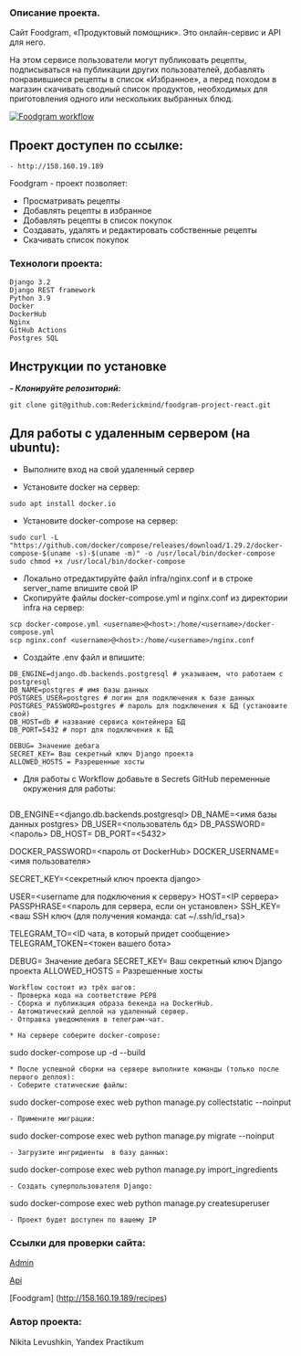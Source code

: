 ### Описание проекта.
Сайт Foodgram, «Продуктовый помощник». Это онлайн-сервис и API для него.

На этом сервисе пользователи могут публиковать рецепты, подписываться на публикации других пользователей, добавлять понравившиеся рецепты в список «Избранное», а перед походом в магазин скачивать сводный список продуктов, необходимых для приготовления одного или нескольких выбранных блюд.

[![Foodgram workflow](https://github.com/RederickMind/foodgram-project-react/actions/workflows/foodgram_workflow.yml/badge.svg)](https://github.com/RederickMind/foodgram-project-react/actions/workflows/foodgram_workflow.yml)

## Проект доступен по ссылке:

```
- http://158.160.19.189
```

Foodgram - проект позволяет:

- Просматривать рецепты
- Добавлять рецепты в избранное
- Добавлять рецепты в список покупок
- Создавать, удалять и редактировать собственные рецепты
- Скачивать список покупок

### Технологи проекта:
```
Django 3.2
Django REST framework
Python 3.9
Docker
DockerHub
Nginx
GitHub Actions
Postgres SQL
```

## Инструкции по установке
***- Клонируйте репозиторий:***
```
git clone git@github.com:Rederickmind/foodgram-project-react.git
```

## Для работы с удаленным сервером (на ubuntu):
* Выполните вход на свой удаленный сервер

* Установите docker на сервер:
```
sudo apt install docker.io 
```
* Установите docker-compose на сервер:
```
sudo curl -L "https://github.com/docker/compose/releases/download/1.29.2/docker-compose-$(uname -s)-$(uname -m)" -o /usr/local/bin/docker-compose
sudo chmod +x /usr/local/bin/docker-compose
```
* Локально отредактируйте файл infra/nginx.conf и в строке server_name впишите свой IP
* Скопируйте файлы docker-compose.yml и nginx.conf из директории infra на сервер:
```
scp docker-compose.yml <username>@<host>:/home/<username>/docker-compose.yml
scp nginx.conf <username>@<host>:/home/<username>/nginx.conf
```

* Cоздайте .env файл и впишите:
```
DB_ENGINE=django.db.backends.postgresql # указываем, что работаем с postgresql
DB_NAME=postgres # имя базы данных
POSTGRES_USER=postgres # логин для подключения к базе данных
POSTGRES_PASSWORD=postgres # пароль для подключения к БД (установите свой)
DB_HOST=db # название сервиса контейнера БД
DB_PORT=5432 # порт для подключения к БД

DEBUG= Значение дебага
SECRET_KEY= Ваш секретный ключ Django проекта
ALLOWED_HOSTS = Разрешенные хосты
```
* Для работы с Workflow добавьте в Secrets GitHub переменные окружения для работы:
    ```
DB_ENGINE=<django.db.backends.postgresql>
DB_NAME=<имя базы данных postgres>
DB_USER=<пользователь бд>
DB_PASSWORD=<пароль>
DB_HOST=<db>
DB_PORT=<5432>
    
DOCKER_PASSWORD=<пароль от DockerHub>
DOCKER_USERNAME=<имя пользователя>
    
SECRET_KEY=<секретный ключ проекта django>

USER=<username для подключения к серверу>
HOST=<IP сервера>
PASSPHRASE=<пароль для сервера, если он установлен>
SSH_KEY=<ваш SSH ключ (для получения команда: cat ~/.ssh/id_rsa)>

TELEGRAM_TO=<ID чата, в который придет сообщение>
TELEGRAM_TOKEN=<токен вашего бота>

DEBUG= Значение дебага
SECRET_KEY= Ваш секретный ключ Django проекта
ALLOWED_HOSTS = Разрешенные хосты
```
Workflow состоит из трёх шагов:
- Проверка кода на соответствие PEP8
- Сборка и публикация образа бекенда на DockerHub.
- Автоматический деплой на удаленный сервер.
- Отправка уведомления в телеграм-чат.  
  
* На сервере соберите docker-compose:
```
sudo docker-compose up -d --build
```
* После успешной сборки на сервере выполните команды (только после первого деплоя):
- Соберите статические файлы:
```
sudo docker-compose exec web python manage.py collectstatic --noinput
```
- Примените миграции:
```
sudo docker-compose exec web python manage.py migrate --noinput
```
- Загрузите ингридиенты  в базу данных:
```
sudo docker-compose exec web python manage.py import_ingredients
```
- Создать суперпользователя Django:
```
sudo docker-compose exec web python manage.py createsuperuser
```
- Проект будет доступен по вашему IP

```

### Ссылки для проверки сайта:

[Admin](http://158.160.19.189/admin/login/?next=/admin/)

[Api](http://158.160.19.189/api/)

[Foodgram] (http://158.160.19.189/recipes)

### Автор проекта:
Nikita Levushkin,
Yandex Practikum
